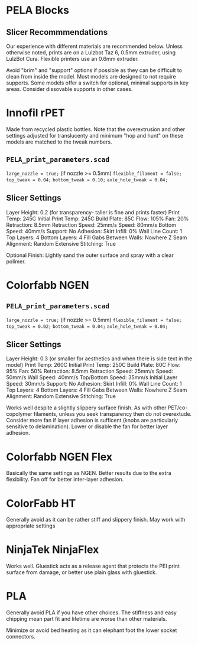 # PELA Blocks
## Slicer Recommmendations

Our experience with different materials are recommended below. Unless otherwise noted, prints are on a Lulzbot Taz 6, 0.5mm extruder, using LulzBot Cura. Flexible printers use an 0.6mm extruder.

Avoid "brim" and "support" options if possible as they can be difficult to clean from inside the model. Most models are designed to not require supports. Some models offer a switch for optional, minimal supports in key areas. Consider dissovable supports in other cases.

# Innofil rPET

Made from recycled plastic bottles. Note that the overextrusion and other settings adjusted for translucenty and minimum "hop and hunt" on these models are matched to the tweak numbers.

## `PELA_print_parameters.scad`
`large_nozzle = true;` (if nozzle >= 0.5mm)
`flexible_filament = false;`
`top_tweak = 0.04;`
`bottom_tweak = 0.10;`
`axle_hole_tweak = 0.04;`

## Slicer Settings
Layer Height: 0.2     (for transparency- taller is fine and prints faster)
Print Temp: 245C
Initial Print Temp: 245C
Build Plate: 85C
Flow: 105%
Fan: 20%
Retraction: 8.5mm
Retraction Speed: 25mm/s
Speed: 80mm/s
Bottom Speed: 40mm/s
Support: No
Adhesion: Skirt
Infill: 0%
Wall Line Count: 1
Top Layers: 4
Bottom Layers: 4
Fill Gabs Between Walls: Nowhere
Z Seam Alignment: Random
Extensive Stitching: True

Optional Finish: Lightly sand the outer surface and spray with a clear polimer.

# Colorfabb NGEN

## `PELA_print_parameters.scad`
`large_nozzle = true;` (if nozzle >= 0.5mm)
`flexible_filament = false;`
`top_tweak = 0.02;`
`bottom_tweak = 0.04;`
`axle_hole_tweak = 0.04;`

## Slicer Settings
Layer Height: 0.3   (or smaller for aesthetics and when there is side text in the model)
Print Temp: 260C
Initial Print Temp: 250C
Build Plate: 80C
Flow: 95%
Fan: 50%
Retraction: 8.5mm
Retraction Speed: 25mm/s
Speed: 50mm/s
Wall Speed: 40mm/s
Top/Bottom Speed: 35mm/s
Initial Layer Speed: 30mm/s
Support: No
Adhesion: Skirt
Infill: 0%
Wall Line Count: 1
Top Layers: 4
Bottom Layers: 4
Fill Gabs Between Walls: Nowhere
Z Seam Alignment: Random
Extensive Stitching: True

Works well despite a slightly slippery surface finish. As with other PET/co-copolymer filaments, unless you seek transparency then do not overextude. Consider more fan if layer adhesion is sufficent (knobs are particularly sensitive to delamination). Lower or disable the fan for better layer adhesion.

# Colorfabb NGEN Flex

Basically the same settings as NGEN. Better results due to the extra flexibility. Fan off for better inter-layer adhesion.

# ColorFabb HT

Generally avoid as it can be rather stiff and slippery finish. May work with appropriate settings

# NinjaTek NinjaFlex

Works well. Gluestick acts as a release agent that protects the PEI print surface from damage, or better use plain glass with gluestick.

# PLA

Generally avoid PLA if you have other choices. The stiffness and easy chipping mean part fit and lifetime are worse than other materials.

Minimize or avoid bed heating as it can elephant foot the lower socket connectors.
